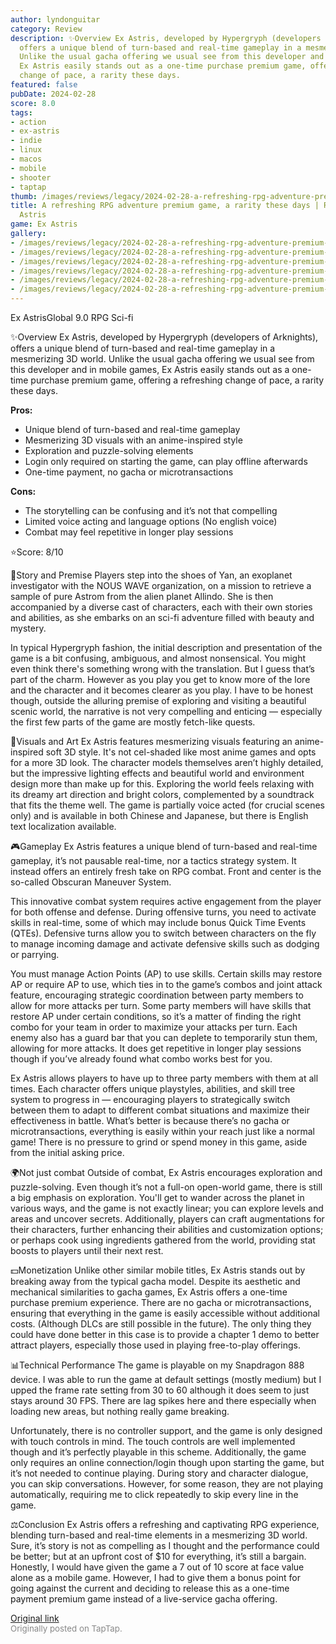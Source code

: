```yaml
---
author: lyndonguitar
category: Review
description: ✨Overview Ex Astris, developed by Hypergryph (developers of Arknights),
  offers a unique blend of turn-based and real-time gameplay in a mesmerizing 3D world.
  Unlike the usual gacha offering we usual see from this developer and in mobile games,
  Ex Astris easily stands out as a one-time purchase premium game, offering a refreshing
  change of pace, a rarity these days.
featured: false
pubDate: 2024-02-28
score: 8.0
tags:
- action
- ex-astris
- indie
- linux
- macos
- mobile
- shooter
- taptap
thumb: /images/reviews/legacy/2024-02-28-a-refreshing-rpg-adventure-premium-game-a-rarity-these-days--review---ex-astris-0.avif
title: A refreshing RPG adventure premium game, a rarity these days | Review - Ex
  Astris
game: Ex Astris
gallery:
- /images/reviews/legacy/2024-02-28-a-refreshing-rpg-adventure-premium-game-a-rarity-these-days--review---ex-astris-0.avif
- /images/reviews/legacy/2024-02-28-a-refreshing-rpg-adventure-premium-game-a-rarity-these-days--review---ex-astris-1.avif
- /images/reviews/legacy/2024-02-28-a-refreshing-rpg-adventure-premium-game-a-rarity-these-days--review---ex-astris-2.avif
- /images/reviews/legacy/2024-02-28-a-refreshing-rpg-adventure-premium-game-a-rarity-these-days--review---ex-astris-3.avif
- /images/reviews/legacy/2024-02-28-a-refreshing-rpg-adventure-premium-game-a-rarity-these-days--review---ex-astris-4.avif
- /images/reviews/legacy/2024-02-28-a-refreshing-rpg-adventure-premium-game-a-rarity-these-days--review---ex-astris-5.avif
---
```

Ex AstrisGlobal
9.0
RPG
Sci-fi

✨Overview
Ex Astris, developed by Hypergryph (developers of Arknights), offers a unique blend of turn-based and real-time gameplay in a mesmerizing 3D world. Unlike the usual gacha offering we usual see from this developer and in mobile games, Ex Astris easily stands out as a one-time purchase premium game, offering a refreshing change of pace, a rarity these days.


**Pros:**
- Unique blend of turn-based and real-time gameplay
- Mesmerizing 3D visuals with an anime-inspired style
- Exploration and puzzle-solving elements
- Login only required on starting the game, can play offline afterwards
- One-time payment, no gacha or microtransactions



**Cons:**
- The storytelling can be confusing and it’s not that compelling
- Limited voice acting and language options (No english voice)
- Combat may feel repetitive in longer play sessions


⭐️Score: 8/10

📖Story and Premise
Players step into the shoes of Yan, an exoplanet investigator with the NOUS WAVE organization, on a mission to retrieve a sample of pure Astrom from the alien planet Allindo. She is then accompanied by a diverse cast of characters, each with their own stories and abilities, as she embarks on an sci-fi adventure filled with beauty and mystery.

In typical Hypergryph fashion, the initial description and presentation of the game is a bit confusing, ambiguous, and almost nonsensical. You might even think there's something wrong with the translation. But I guess that’s part of the charm. However as you play you get to know more of the lore and the character and it becomes clearer as you play. I have to be honest though, outside the alluring premise of exploring and visiting a beautiful scenic world, the narrative is not very compelling and enticing — especially the first few parts of the game are mostly fetch-like quests.

🎨Visuals and Art
Ex Astris features mesmerizing visuals featuring an anime-inspired soft 3D style. It's not cel-shaded like most anime games and opts for a more 3D look. The character models themselves aren’t highly detailed, but the impressive lighting effects and beautiful world and environment design more than make up for this. Exploring the world feels relaxing with its dreamy art direction and bright colors, complemented by a soundtrack that fits the theme well. The game is partially voice acted (for crucial scenes only) and is available in both Chinese and Japanese, but there is English text localization available.

🎮Gameplay
Ex Astris features a unique blend of turn-based and real-time gameplay, it’s not pausable real-time, nor a tactics strategy system. It instead offers an entirely fresh take on RPG combat. Front and center is the so-called Obscuran Maneuver System.

This innovative combat system requires active engagement from the player for both offense and defense. During offensive turns, you need to activate skills in real-time, some of which may include bonus Quick Time Events (QTEs). Defensive turns allow you to switch between characters on the fly to manage incoming damage and activate defensive skills such as dodging or parrying.

You must manage Action Points (AP) to use skills. Certain skills may restore AP or require AP to use, which ties in to the game’s combos and joint attack feature, encouraging strategic coordination between party members to allow for more attacks per turn. Some party members will have skills that restore AP under certain conditions, so it’s a matter of finding the right combo for your team in order to maximize your attacks per turn. Each enemy also has a guard bar that you can deplete to temporarily stun them, allowing for more attacks.  It does get repetitive in longer play sessions though if you’ve already found what combo works best for you.

Ex Astris allows players to have up to three party members with them at all times. Each character offers unique playstyles, abilities, and skill tree system to progress in — encouraging players to strategically switch between them to adapt to different combat situations and maximize their effectiveness in battle. What’s better is because there’s no gacha or microtransactions, everything is easily within your reach just like a normal game! There is no pressure to grind or spend money in this game, aside from the initial asking price.

🌍Not just combat
Outside of combat, Ex Astris encourages exploration and puzzle-solving. Even though it’s not a full-on open-world game, there is still a big emphasis on exploration. You'll get to wander across the planet in various ways, and the game is not exactly linear; you can explore levels and areas and uncover secrets. Additionally, players can craft augmentations for their characters, further enhancing their abilities and customization options; or perhaps cook using ingredients gathered from the world, providing stat boosts to players until their next rest.

💵Monetization
Unlike other similar mobile titles, Ex Astris stands out by breaking away from the typical gacha model. Despite its aesthetic and mechanical similarities to gacha games, Ex Astris offers a one-time purchase premium experience. There are no gacha or microtransactions, ensuring that everything in the game is easily accessible without additional costs. (Although DLCs are still possible in the future).  The only thing they could have done better in this case is to provide a chapter 1 demo to better attract players, especially those used in playing free-to-play offerings.

📊Technical Performance
The game is playable on my Snapdragon 888 device. I was able to run the game at default settings (mostly medium) but I upped the frame rate setting from 30 to 60 although it does seem to just stays around 30 FPS. There are lag spikes here and there especially when loading new areas, but nothing really game breaking.

Unfortunately, there is no controller support, and the game is only designed with touch controls in mind. The touch controls are well implemented though and it’s perfectly playable in this scheme. Additionally, the game only requires an online connection/login though upon starting the game, but it’s not needed to continue playing. During story and character dialogue, you can skip conversations. However, for some reason, they are not playing automatically, requiring me to click repeatedly to skip every line in the game.

⚖️Conclusion
Ex Astris offers a refreshing and captivating RPG experience, blending turn-based and real-time elements in a mesmerizing 3D world. Sure, it’s story is not as compelling as I thought and the performance could be better; but at an upfront cost of $10 for everything, it’s still a bargain. Honestly, I would have given the game a 7 out of 10 score at face value alone as a mobile game. However, I had to give them a bonus point for going against the current and deciding to release this as a one-time payment premium game instead of a live-service gacha offering.

[Original link](https://www.taptap.io/post/7060189)<br><span style="font-size: 0.95em; color: #888;">Originally posted on TapTap.</span>